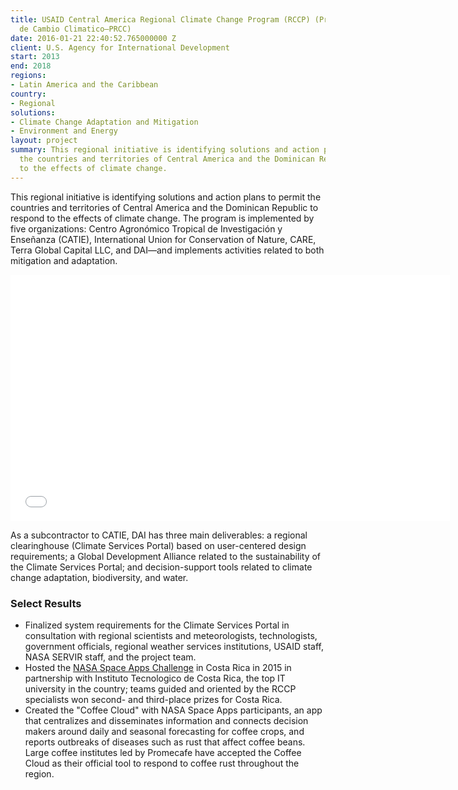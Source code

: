 ```yaml
---
title: USAID Central America Regional Climate Change Program (RCCP) (Programa Regional
  de Cambio Climatico—PRCC)
date: 2016-01-21 22:40:52.765000000 Z
client: U.S. Agency for International Development
start: 2013
end: 2018
regions:
- Latin America and the Caribbean
country:
- Regional
solutions:
- Climate Change Adaptation and Mitigation
- Environment and Energy
layout: project
summary: This regional initiative is identifying solutions and action plans to permit
  the countries and territories of Central America and the Dominican Republic to respond
  to the effects of climate change.
---
```


This regional initiative is identifying solutions and action plans to permit the countries and territories of Central America and the Dominican Republic to respond to the effects of climate change. The program is implemented by five organizations: Centro Agronómico Tropical de Investigación y Enseñanza (CATIE), International Union for Conservation of Nature, CARE, Terra Global Capital LLC, and DAI—and implements activities related to both mitigation and adaptation.

<iframe allowfullscreen="" frameborder="0" height="394" mozallowfullscreen="" src="//player.vimeo.com/video/104423902" webkitallowfullscreen="" width="703"></iframe>

As a subcontractor to CATIE, DAI has three main deliverables: a regional clearinghouse (Climate Services Portal) based on user-centered design requirements; a Global Development Alliance related to the sustainability of the Climate Services Portal; and decision-support tools related to climate change adaptation, biodiversity, and water.

###  Select Results

* Finalized system requirements for the Climate Services Portal in consultation with regional scientists and meteorologists, technologists, government officials, regional weather services institutions, USAID staff, NASA SERVIR staff, and the project team.
* Hosted the [NASA Space Apps Challenge][1] in Costa Rica in 2015 in partnership with Instituto Tecnologico de Costa Rica, the top IT university in the country; teams guided and oriented by the RCCP specialists won second- and third-place prizes for Costa Rica.
* Created the "Coffee Cloud" with NASA Space Apps participants, an app that centralizes and disseminates information and connects decision makers around daily and seasonal forecasting for coffee crops, and reports outbreaks of diseases such as rust that affect coffee beans. Large coffee institutes led by Promecafe have accepted the Coffee Cloud as their official tool to respond to coffee rust throughout the region.

[1]: http://dai.com/news-publications/news/space-apps-challenge-seeks-solutions-adaptation-climate-change
